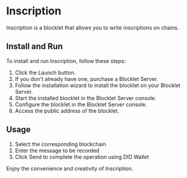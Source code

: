 # Inscription

Inscription is a blocklet that allows you to write inscriptions on chains.

## Install and Run

To install and run Inscription, follow these steps:

1. Click the Launch button.
2. If you don't already have one, purchase a Blocklet Server.
3. Follow the installation wizard to install the blocklet on your Blocklet Server.
4. Start the installed blocklet in the Blocklet Server console.
5. Configure the blocklet in the Blocklet Server console.
6. Access the public address of the blocklet.

## Usage

1. Select the corresponding blockchain
2. Enter the message to be recorded
3. Click Send to complete the operation using DID Wallet

Enjoy the convenience and creativity of Inscription.
